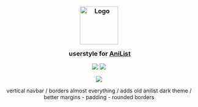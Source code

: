 <h3 align="center">
	<img src="https://github.com/user-attachments/assets/c22e0893-a006-4737-a772-b10287de76ab" width="100" alt="Logo"/><br/>
	<img src="https://raw.githubusercontent.com/catppuccin/catppuccin/main/assets/misc/transparent.png" height="30" width="0px"/>
  userstyle for <a href="https://anilist.co">AniList</a>
</h3>

<p align="center">
	<a href="https://github.com/reitenth/userstyles/issues"><img src="https://img.shields.io/github/issues/catppuccin/userstyles/anilist?colorA=363a4f&colorB=f5a97f&style=for-the-badge"></a>
	<a href="https://raw.githubusercontent.com/reitenth/userstyles/main/anilist/style.css"><img src="https://img.shields.io/badge/stylus-install-cba6f7?colorA=363a4f&style=for-the-badge"></a>
</p>

<p align="center">
  <img src="https://github.com/user-attachments/assets/9d52f8be-aea2-461a-86b7-a4a92e95f85c" />

</p>

<p align="center">
	 vertical navbar
	/ borders almost everything
	/ adds old anilist dark theme
	/ better margins - padding - rounded borders
</p>
